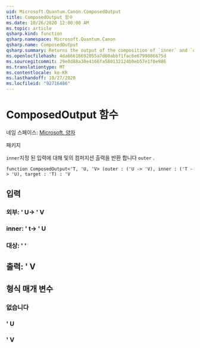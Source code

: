 ```yaml
---
uid: Microsoft.Quantum.Canon.ComposedOutput
title: ComposedOutput 함수
ms.date: 10/26/2020 12:00:00 AM
ms.topic: article
qsharp.kind: function
qsharp.namespace: Microsoft.Quantum.Canon
qsharp.name: ComposedOutput
qsharp.summary: Returns the output of the composition of `inner` and `outer` for a given input.
ms.openlocfilehash: 4da66616692055a7d60abbf1fac6e6799806675d
ms.sourcegitcommit: 29e0d88a30e4166fa580132124b0eb57e1f0e986
ms.translationtype: MT
ms.contentlocale: ko-KR
ms.lasthandoff: 10/27/2020
ms.locfileid: "92716486"
---
```

# <a name="composedoutput-function"></a>ComposedOutput 함수

네임 스페이스: [Microsoft. 양자](xref:Microsoft.Quantum.Canon)

패키지 [](https://nuget.org/packages/)


`inner`지정 된 입력에 대해 및의 컴퍼지션 출력을 반환 합니다 `outer` .

```qsharp
function ComposedOutput<'T, 'U, 'V> (outer : ('U -> 'V), inner : ('T -> 'U), target : 'T) : 'V
```


## <a name="input"></a>입력

### <a name="outer--u---v"></a>외부: ' U-> ' V




### <a name="inner--t---u"></a>inner: ' t-> ' U




### <a name="target--t"></a>대상: ' '





## <a name="output--v"></a>출력: ' V



## <a name="type-parameters"></a>형식 매개 변수

### <a name="t"></a>없습니다


### <a name="u"></a>' U


### <a name="v"></a>' V

